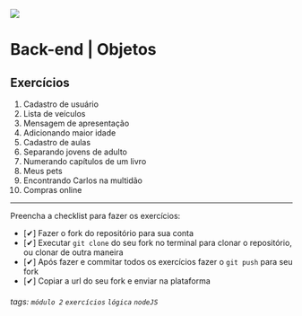 ![](https://i.imgur.com/xG74tOh.png)

# Back-end | Objetos

## Exercícios

1. Cadastro de usuário
2. Lista de veículos
3. Mensagem de apresentação
4. Adicionando maior idade
5. Cadastro de aulas
6. Separando jovens de adulto
7. Numerando capítulos de um livro
8. Meus pets
9. Encontrando Carlos na multidão
10. Compras online

---

Preencha a checklist para fazer os exercícios:

-   [✔] Fazer o fork do repositório para sua conta
-   [✔] Executar `git clone` do seu fork no terminal para clonar o repositório, ou clonar de outra maneira
-   [✔] Após fazer e commitar todos os exercícios fazer o `git push` para seu fork
-   [✔] Copiar a url do seu fork e enviar na plataforma

###### tags: `módulo 2` `exercícios` `lógica` `nodeJS`
